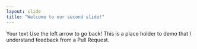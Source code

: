 ```yaml
---
layout: slide
title: "Welcome to our second slide!"
---
```

Your text
Use the left arrow to go back!
This is a place holder to demo that I understand
feedback from a Pull Request.
